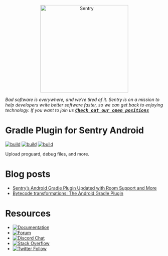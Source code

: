 <p align="center">
  <a href="https://sentry.io/?utm_source=github&utm_medium=logo" target="_blank">
    <picture>
      <source srcset="https://sentry-brand.storage.googleapis.com/sentry-logo-white.png" media="(prefers-color-scheme: dark)" />
      <source srcset="https://sentry-brand.storage.googleapis.com/sentry-logo-black.png" media="(prefers-color-scheme: light), (prefers-color-scheme: no-preference)" />
      <img src="https://sentry-brand.storage.googleapis.com/sentry-logo-black.png" alt="Sentry" width="280">
    </picture>
  </a>
</p>

_Bad software is everywhere, and we're tired of it. Sentry is on a mission to help developers write better software faster, so we can get back to enjoying technology. If you want to join us [<kbd>**Check out our open positions**</kbd>](https://sentry.io/careers/?utm_source=github&utm_medium=readme&utm_campaign=sentry-android-gradle-plugin)_

Gradle Plugin for Sentry Android
===========
[![build](https://github.com/getsentry/sentry-android-gradle-plugin/workflows/Test%20Publishing%20UUID%20Dry%20Run/badge.svg?branch=main)](https://github.com/getsentry/sentry-android-gradle-plugin/actions?query=branch%3Amain)
[![build](https://github.com/getsentry/sentry-android-gradle-plugin/workflows/Test%20Publishing%20UUID/badge.svg?branch=main)](https://github.com/getsentry/sentry-android-gradle-plugin/actions?query=branch%3Amain)
[![build](https://github.com/getsentry/sentry-android-gradle-plugin/workflows/Pre%20Merge%20Checks/badge.svg?branch=main)](https://github.com/getsentry/sentry-android-gradle-plugin/actions?query=branch%3Amain)

Upload proguard, debug files, and more.

# Blog posts
* [Sentry’s Android Gradle Plugin Updated with Room Support and More](https://blog.sentry.io/2022/04/20/sentrys-android-gradle-plugin-updated-with-room-support-and-more/)
* [Bytecode transformations: The Android Gradle Plugin](https://blog.sentry.io/2021/12/14/bytecode-transformations-the-android-gradle-plugin)

# Resources

* [![Documentation](https://img.shields.io/badge/documentation-sentry.io-green.svg)](https://docs.sentry.io/platforms/android/)
* [![Forum](https://img.shields.io/badge/forum-sentry-green.svg)](https://forum.sentry.io/c/sdks)
* [![Discord Chat](https://img.shields.io/discord/621778831602221064?logo=discord&logoColor=ffffff&color=7389D8)](https://discord.gg/PXa5Apfe7K)  
* [![Stack Overflow](https://img.shields.io/badge/stack%20overflow-sentry-green.svg)](http://stackoverflow.com/questions/tagged/sentry)
* [![Twitter Follow](https://img.shields.io/twitter/follow/getsentry?label=getsentry&style=social)](https://twitter.com/intent/follow?screen_name=getsentry)
